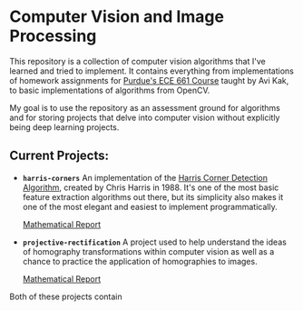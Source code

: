 # Computer Vision and Image Processing

This repository is a collection of computer vision algorithms that I've learned and tried to implement. It contains everything from implementations of homework assignments for [Purdue's ECE 661 Course](https://engineering.purdue.edu/kak/computervision/ECE661Folder/Index.html) taught by Avi Kak, to basic implementations of algorithms from OpenCV.

My goal is to use the repository as an assessment ground for algorithms and for storing projects that delve into computer vision without explicitly being deep learning projects.

## Current Projects:
 * **`harris-corners`**
    An implementation of the [Harris Corner Detection Algorithm](http://www.bmva.org/bmvc/1988/avc-88-023.pdf), created by Chris Harris in 1988. It's one of the most basic feature extraction algorithms out there, but its simplicity also makes it one of the most elegant and easiest to implement programmatically.

    [Mathematical Report](harris-corners/report/report.pdf)

 * **`projective-rectification`**
    A project used to help understand the ideas of homography transformations within computer vision as well as a chance to practice the application of homographies to images.

    [Mathematical Report](projective-rectification/report/report.pdf)

Both of these projects contain

